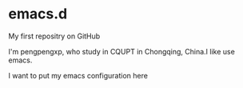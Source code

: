 emacs.d
=======

My first repositry on GitHub

I'm pengpengxp, who study in CQUPT in Chongqing, China.I like use emacs.

I want to put my emacs configuration here
